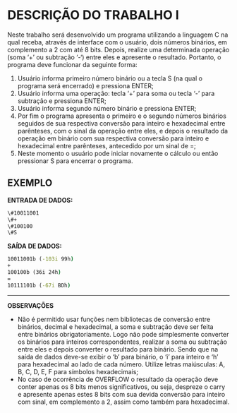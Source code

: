 # DESCRIÇÃO DO TRABALHO I

Neste trabalho será desenvolvido um programa utilizando a linguagem C na qual receba, através de interface com
o usuário, dois números binários, em complemento a 2 com até 8 bits. Depois, realize uma determinada operação
(soma ‘+’ ou subtração ‘-‘) entre eles e apresente o resultado. Portanto, o programa deve funcionar da seguinte
forma:
1. Usuário informa primeiro número binário ou a tecla S (na qual o programa será encerrado) e pressiona ENTER;
2. Usuário informa uma operação: tecla ‘+’ para soma ou tecla ‘-’ para subtração e pressiona ENTER;
3. Usuário informa segundo número binário e pressiona ENTER;
4. Por fim o programa apresenta o primeiro e o segundo números binários seguidos de sua respectiva conversão
para inteiro e hexadecimal entre parênteses, com o sinal da operação entre eles, e depois o resultado da
operação em binário com sua respectiva conversão para inteiro e hexadecimal entre parênteses, antecedido
por um sinal de =;
5. Neste momento o usuário pode iniciar novamente o cálculo ou então pressionar S para encerrar o programa.

## EXEMPLO
**ENTRADA DE DADOS:**
```cmd
\#10011001
\#+
\#100100
\#S
```
**SAÍDA DE DADOS:**
```cmd
10011001b (-103i 99h)
+
100100b (36i 24h)
=
10111101b (-67i BDh)
```

---

**OBSERVAÇÕES**
- Não é permitido usar funções nem bibliotecas de conversão entre binários, decimal e hexadecimal, a soma e
subtração deve ser feita entre binários obrigatoriamente. Logo não pode simplesmente converter os binários
para inteiros correspondentes, realizar a soma ou subtração entre eles e depois converter o resultado para
binário. Sendo que na saída de dados deve-se exibir o ‘b’ para binário, o ‘i’ para inteiro e ‘h’ para hexadecimal
ao lado de cada número. Utilize letras maiúsculas: A, B, C, D, E, F para símbolos hexadecimais;
- No caso de ocorrência de OVERFLOW o resultado da operação deve conter apenas os 8 bits menos
significativos, ou seja, despreze o carry e apresente apenas estes 8 bits com sua devida conversão para inteiro
com sinal, em complemento a 2, assim como também para hexadecimal.